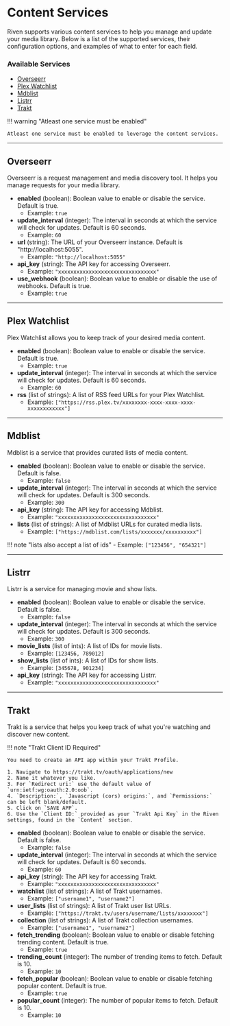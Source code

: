 # **Content Services**

Riven supports various content services to help you manage and update your media library. Below is a list of the supported services, their configuration options, and examples of what to enter for each field.

### **Available Services**

- [Overseerr](#overseerr)
- [Plex Watchlist](#plex-watchlist)
- [Mdblist](#mdblist)
- [Listrr](#listrr)
- [Trakt](#trakt)

!!! warning "Atleast one service must be enabled"

    Atleast one service must be enabled to leverage the content services.

---

## **Overseerr**

Overseerr is a request management and media discovery tool. It helps you manage requests for your media library.

- **enabled** (boolean): Boolean value to enable or disable the service. Default is true.
    - Example: `true`
- **update_interval** (integer): The interval in seconds at which the service will check for updates. Default is 60 seconds.
    - Example: `60`
- **url** (string): The URL of your Overseerr instance. Default is "http://localhost:5055".
    - Example: `"http://localhost:5055"`
- **api_key** (string): The API key for accessing Overseerr.
    - Example: `"xxxxxxxxxxxxxxxxxxxxxxxxxxxxxxxx"`
- **use_webhook** (boolean): Boolean value to enable or disable the use of webhooks. Default is true.
    - Example: `true`

---

## **Plex Watchlist**

Plex Watchlist allows you to keep track of your desired media content.

- **enabled** (boolean): Boolean value to enable or disable the service. Default is true.
    - Example: `true`
- **update_interval** (integer): The interval in seconds at which the service will check for updates. Default is 60 seconds.
    - Example: `60`
- **rss** (list of strings): A list of RSS feed URLs for your Plex Watchlist.
    - Example: `["https://rss.plex.tv/xxxxxxxx-xxxx-xxxx-xxxx-xxxxxxxxxxxx"]`

---

## **Mdblist**

Mdblist is a service that provides curated lists of media content.

- **enabled** (boolean): Boolean value to enable or disable the service. Default is false.
    - Example: `false`
- **update_interval** (integer): The interval in seconds at which the service will check for updates. Default is 300 seconds.
    - Example: `300`
- **api_key** (string): The API key for accessing Mdblist.
    - Example: `"xxxxxxxxxxxxxxxxxxxxxxxxxxxxxxxx"`
- **lists** (list of strings): A list of Mdblist URLs for curated media lists.
    - Example: `["https://mdblist.com/lists/xxxxxxx/xxxxxxxxxx"]`

!!! note "lists also accept a list of ids"
    - Example: `["123456", "654321"]`

---

## **Listrr**

Listrr is a service for managing movie and show lists.

- **enabled** (boolean): Boolean value to enable or disable the service. Default is false.
    - Example: `false`
- **update_interval** (integer): The interval in seconds at which the service will check for updates. Default is 300 seconds.
    - Example: `300`
- **movie_lists** (list of ints): A list of IDs for movie lists.
    - Example: `[123456, 789012]`
- **show_lists** (list of ints): A list of IDs for show lists.
    - Example: `[345678, 901234]`
- **api_key** (string): The API key for accessing Listrr.
    - Example: `"xxxxxxxxxxxxxxxxxxxxxxxxxxxxxxxx"`

---

## **Trakt**

Trakt is a service that helps you keep track of what you're watching and discover new content.

!!! note "Trakt Client ID Required"

    You need to create an API app within your Trakt Profile.

    1. Navigate to https://trakt.tv/oauth/applications/new
    2. Name it whatever you like.
    3. For `Redirect uri:` use the default value of `urn:ietf:wg:oauth:2.0:oob`.
    4. `Description:`, `Javascript (cors) origins:`, and `Permissions:` can be left blank/default.
    5. Click on `SAVE APP`.
    6. Use the `Client ID:` provided as your `Trakt Api Key` in the Riven settings, found in the `Content` section.

- **enabled** (boolean): Boolean value to enable or disable the service. Default is false.
    - Example: `false`
- **update_interval** (integer): The interval in seconds at which the service will check for updates. Default is 60 seconds.
    - Example: `60`
- **api_key** (string): The API key for accessing Trakt.
    - Example: `"xxxxxxxxxxxxxxxxxxxxxxxxxxxxxxxx"`
- **watchlist** (list of strings): A list of Trakt usernames.
    - Example: `["username1", "username2"]`
- **user_lists** (list of strings): A list of Trakt user list URLs.
    - Example: `["https://trakt.tv/users/username/lists/xxxxxxxx"]`
- **collection** (list of strings): A list of Trakt collection usernames.
    - Example: `["username1", "username2"]`
- **fetch_trending** (boolean): Boolean value to enable or disable fetching trending content. Default is true.
    - Example: `true`
- **trending_count** (integer): The number of trending items to fetch. Default is 10.
    - Example: `10`
- **fetch_popular** (boolean): Boolean value to enable or disable fetching popular content. Default is true.
    - Example: `true`
- **popular_count** (integer): The number of popular items to fetch. Default is 10.
    - Example: `10`
